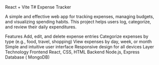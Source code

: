 React + Vite
T# Expense Tracker

A simple and effective web app for tracking expenses, managing budgets, and visualizing spending habits. This project helps users log, categorize, and review their daily expenditures.

Features
Add, edit, and delete expense entries
Categorize expenses by type (e.g., food, travel, shopping)
View expenses by day, week, or month
Simple and intuitive user interface
Responsive design for all devices
Layer	Technology
Frontend	React, CSS, HTML
Backend	Node.js, Express
Database	( MongoDB)
